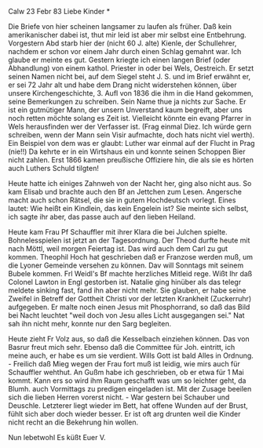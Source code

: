  Calw 23 Febr 83
Liebe Kinder <Marie>*

Die Briefe von hier scheinen langsamer zu laufen als früher. Daß kein amerikanischer dabei ist, thut mir leid ist aber mir selbst eine Entbehrung. 
Vorgestern Abd starb hier der (nicht 60 J. alte) Kienle, der Schullehrer, nachdem er schon vor einem Jahr durch einen Schlag gemahnt war. Ich glaube er meinte es gut. Gestern kriegte ich einen langen Brief (oder Abhandlung) von einem kathol. Priester in oder bei Wels, Oestreich. Er setzt seinen Namen nicht bei, auf dem Siegel steht J. S. und im Brief erwähnt er, er sei 72 Jahr alt und habe dem Drang nicht widerstehen können, über unsere Kirchengeschichte, 3. Aufl von 1836 die ihm in die Hand gekommen, seine Bemerkungen zu schreiben. Sein Name thue ja nichts zur Sache. Er ist ein gutmütiger Mann, der unsern Unverstand kaum begreift, aber uns noch retten möchte solang es Zeit ist. Vielleicht könnte ein evang Pfarrer in Wels herausfinden wer der Verfasser ist. (Frag einmal Diez. Ich würde gern schreiben, wenn der Mann sein Visir aufmachte, doch hats nicht viel werth). 
Ein Beispiel von dem was er glaubt: Luther war einmal auf der Flucht in Prag (nie!!) Da kehrte er in ein Wirtshaus ein und konnte seinen Schoppen Bier nicht zahlen. Erst 1866 kamen preußische Offiziere hin, die als sie es hörten auch Luthers Schuld tilgten!

Heute hatte ich einiges Zahnweh von der Nacht her, ging also nicht aus. So kam Elisab und brachte auch den Bf an Jettchen zum Lesen. Angersche macht auch schon Rätsel, die sie in gutem Hochdeutsch vorlegt. Eines lautet: Wie heißt ein Kindlein, das kein Engelein ist? Sie meinte sich selbst, ich sagte ihr aber, das passe auch auf den lieben Heiland.

Heute kam Frau Pf Schauffler mit ihrer Klara die bei Julchen spielte. Bohnelesspielen ist jetzt an der Tagesordnung. Der Theod durfte heute mit nach Möttl, weil morgen Feiertag ist. Das wird auch dem Carl zu gut kommen. 
Theophil Hoch hat geschrieben daß er Franzose werden muß, um die Lyoner Gemeinde versehen zu können. Dav will Sonntags mit seinem Bubele kommen. Frl Weidl's Bf machte herzliches Mitleid rege. Wißt Ihr daß Colonel Lawton in Engl gestorben ist. Natalie ging hinüber als das telegr meldete sinking fast, fand ihn aber nicht mehr. Sie glauben, er habe seine Zweifel in Betreff der Gottheit Christi vor der letzten Krankheit (Zuckerruhr) aufgegeben. Er malte noch einen Jesus mit Phosphorrand, so daß das Bild bei Nacht leuchtet "weil doch von Jesu alles Licht ausgegangen sei." Nat sah ihn nicht mehr, konnte nur den Sarg begleiten.

Heute zieht Fr Volz aus, so daß die Kesselbach einziehen können. 
Das von Basrur freut mich sehr. Ebenso daß die Committee für Joh. eintritt, ich meine auch, er habe es um sie verdient. Wills Gott ist bald Alles in Ordnung. - Freilich daß Mieg wegen der Frau fort muß ist leidig, wie mirs auch für Schauffler wehthut. An Gußm habe ich geschrieben, ob er etwa für 1 Mai kommt. Kann ers so wird ihm Raum geschafft was um so leichter geht, da Blumh. auch Vormittags zu predigen eingeladen ist. Mit der Zusage beeilen sich die lieben Herren vorerst nicht. - War gestern bei Schauber und Deuschle. Letzterer liegt wieder im Bett, hat offene Wunden auf der Brust, fühlt sich aber doch wieder besser. Er ist oft arg drunten weil die Kinder nicht recht an die Bekehrung hin wollen.

 Nun lebetwohl Es küßt
 Euer V.
